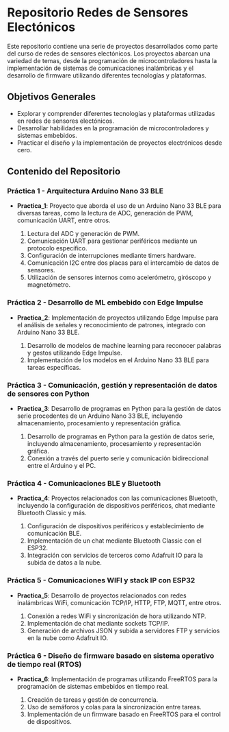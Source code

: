 # Repositorio Redes de Sensores Electónicos

Este repositorio contiene una serie de proyectos desarrollados como parte del curso de redes de sensores electónicos. Los proyectos abarcan una variedad de temas, desde la programación de microcontroladores hasta la implementación de sistemas de comunicaciones inalámbricas y el desarrollo de firmware utilizando diferentes tecnologías y plataformas.

## Objetivos Generales

- Explorar y comprender diferentes tecnologías y plataformas utilizadas en redes de sensores electónicos.
- Desarrollar habilidades en la programación de microcontroladores y sistemas embebidos.
- Practicar el diseño y la implementación de proyectos electrónicos desde cero.

## Contenido del Repositorio

### Práctica 1 - Arquitectura Arduino Nano 33 BLE
- **Practica_1**: Proyecto que aborda el uso de un Arduino Nano 33 BLE para diversas tareas, como la lectura de ADC, generación de PWM, comunicación UART, entre otros.

    1. Lectura del ADC y generación de PWM.
    2. Comunicación UART para gestionar periféricos mediante un protocolo específico.
    3. Configuración de interrupciones mediante timers hardware.
    4. Comunicación I2C entre dos placas para el intercambio de datos de sensores.
    5. Utilización de sensores internos como acelerómetro, giróscopo y magnetómetro.

### Práctica 2 - Desarrollo de ML embebido con Edge Impulse
- **Practica_2**: Implementación de proyectos utilizando Edge Impulse para el análisis de señales y reconocimiento de patrones, integrado con Arduino Nano 33 BLE.

    1. Desarrollo de modelos de machine learning para reconocer palabras y gestos utilizando Edge Impulse.
    2. Implementación de los modelos en el Arduino Nano 33 BLE para tareas específicas.

### Práctica 3 - Comunicación, gestión y representación de datos de sensores con Python
- **Practica_3**: Desarrollo de programas en Python para la gestión de datos serie procedentes de un Arduino Nano 33 BLE, incluyendo almacenamiento, procesamiento y representación gráfica.

    1. Desarrollo de programas en Python para la gestión de datos serie, incluyendo almacenamiento, procesamiento y representación gráfica.
    2. Conexión a través del puerto serie y comunicación bidireccional entre el Arduino y el PC.

### Práctica 4 - Comunicaciones BLE y Bluetooth
- **Practica_4**: Proyectos relacionados con las comunicaciones Bluetooth, incluyendo la configuración de dispositivos periféricos, chat mediante Bluetooth Classic y más.

    1. Configuración de dispositivos periféricos y establecimiento de comunicación BLE.
    2. Implementación de un chat mediante Bluetooth Classic con el ESP32.
    3. Integración con servicios de terceros como Adafruit IO para la subida de datos a la nube.

### Práctica 5 - Comunicaciones WIFI y stack IP con ESP32
- **Practica_5**: Desarrollo de proyectos relacionados con redes inalámbricas WiFi, comunicación TCP/IP, HTTP, FTP, MQTT, entre otros.

    1. Conexión a redes WiFi y sincronización de hora utilizando NTP.
    2. Implementación de chat mediante sockets TCP/IP.
    3. Generación de archivos JSON y subida a servidores FTP y servicios en la nube como Adafruit IO.

### Práctica 6 - Diseño de firmware basado en sistema operativo de tiempo real (RTOS)
- **Practica_6**: Implementación de programas utilizando FreeRTOS para la programación de sistemas embebidos en tiempo real.
    
    1. Creación de tareas y gestión de concurrencia.
    2. Uso de semáforos y colas para la sincronización entre tareas.
    3. Implementación de un firmware basado en FreeRTOS para el control de dispositivos.
